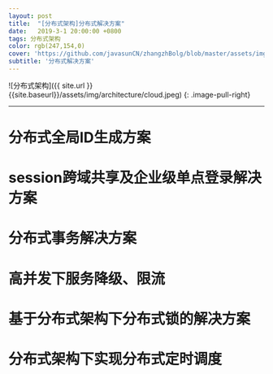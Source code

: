 ```yaml
---
layout: post
title:  "[分布式架构]分布式解决方案"
date:   2019-3-1 20:00:00 +0800
tags: 分布式架构
color: rgb(247,154,0)
cover: 'https://github.com/javasunCN/zhangzhBolg/blob/master/assets/img/spring/spring.jpg?raw=true'
subtitle: '分布式解决方案'
---
```


![分布式架构]({{ site.url }}{{site.baseurl}}/assets/img/architecture/cloud.jpeg)
{: .image-pull-right}

------------------------

# **分布式全局ID生成方案**

# **session跨域共享及企业级单点登录解决方案**


# **分布式事务解决方案**

# **高并发下服务降级、限流**

# **基于分布式架构下分布式锁的解决方案**

# **分布式架构下实现分布式定时调度**